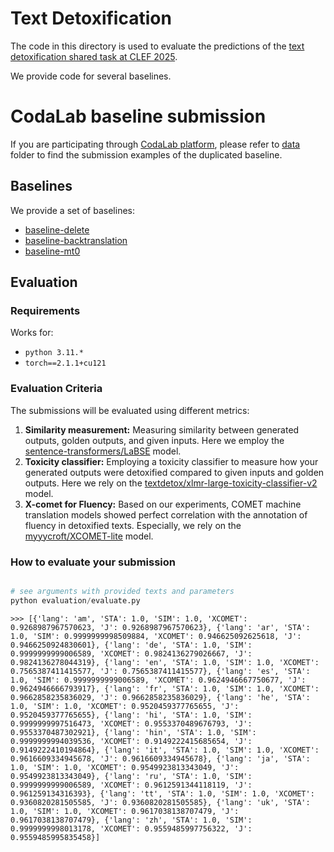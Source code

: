 # Text Detoxification

The code in this directory is used to evaluate the predictions of the [text detoxification shared task at CLEF 2025](https://pan.webis.de/clef25/pan25-web/text-detoxification.html).

We provide code for several baselines.

# CodaLab baseline submission

If you are participating through [CodaLab platform](https://codalab.lisn.upsaclay.fr/competitions/22396), please refer to [data](sample_submissions/) folder to find the submission examples of the duplicated baseline.

## Baselines

We provide a set of baselines:

- [baseline-delete](baselines/baseline_delete/)
- [baseline-backtranslation](baselines/baseline_backtranslation/)
- [baseline-mt0](baselines/baseline_mt0/)

## Evaluation

### Requirements
Works for:
- `python 3.11.*`
- `torch==2.1.1+cu121`

### Evaluation Criteria

The submissions will be evaluated using different metrics:

1. **Similarity measurement:** Measuring similarity between generated outputs, golden outputs, and given inputs. Here we employ the [sentence-transformers/LaBSE](https://huggingface.co/sentence-transformers/LaBSE) model.
2. **Toxicity classifier:** Employing a toxicity classifier to measure how your generated outputs were detoxified compared to given inputs and golden outputs. Here we rely on the [textdetox/xlmr-large-toxicity-classifier-v2](https://huggingface.co/textdetox/xlmr-large-toxicity-classifier-v2) model.
3. **X-comet for Fluency:** Based on our experiments, COMET machine translation models showed perfect correlation with the annotation of fluency in detoxified texts. Especially, we rely on the [myyycroft/XCOMET-lite](https://huggingface.co/myyycroft/XCOMET-lite) model.


### How to evaluate your submission
```python

# see arguments with provided texts and parameters
python evaluation/evaluate.py
```

```
>>> [{'lang': 'am', 'STA': 1.0, 'SIM': 1.0, 'XCOMET': 0.9268987967570623, 'J': 0.9268987967570623}, {'lang': 'ar', 'STA': 1.0, 'SIM': 0.9999999998509884, 'XCOMET': 0.946625092625618, 'J': 0.9466250924830601}, {'lang': 'de', 'STA': 1.0, 'SIM': 0.9999999999006589, 'XCOMET': 0.9824136279026667, 'J': 0.9824136278044319}, {'lang': 'en', 'STA': 1.0, 'SIM': 1.0, 'XCOMET': 0.7565387411415577, 'J': 0.7565387411415577}, {'lang': 'es', 'STA': 1.0, 'SIM': 0.9999999999006589, 'XCOMET': 0.9624946667750677, 'J': 0.9624946666793917}, {'lang': 'fr', 'STA': 1.0, 'SIM': 1.0, 'XCOMET': 0.9662858235836029, 'J': 0.9662858235836029}, {'lang': 'he', 'STA': 1.0, 'SIM': 1.0, 'XCOMET': 0.9520459377765655, 'J': 0.9520459377765655}, {'lang': 'hi', 'STA': 1.0, 'SIM': 0.9999999997516473, 'XCOMET': 0.9553370489676793, 'J': 0.9553370487302921}, {'lang': 'hin', 'STA': 1.0, 'SIM': 0.9999999994039536, 'XCOMET': 0.9149222415685654, 'J': 0.9149222410194864}, {'lang': 'it', 'STA': 1.0, 'SIM': 1.0, 'XCOMET': 0.9616609334945678, 'J': 0.9616609334945678}, {'lang': 'ja', 'STA': 1.0, 'SIM': 1.0, 'XCOMET': 0.9549923813343049, 'J': 0.9549923813343049}, {'lang': 'ru', 'STA': 1.0, 'SIM': 0.9999999999006589, 'XCOMET': 0.9612591344118119, 'J': 0.961259134316393}, {'lang': 'tt', 'STA': 1.0, 'SIM': 1.0, 'XCOMET': 0.9360820281505585, 'J': 0.9360820281505585}, {'lang': 'uk', 'STA': 1.0, 'SIM': 1.0, 'XCOMET': 0.9617038138707479, 'J': 0.9617038138707479}, {'lang': 'zh', 'STA': 1.0, 'SIM': 0.9999999998013178, 'XCOMET': 0.9559485997756322, 'J': 0.9559485995835458}]
```

